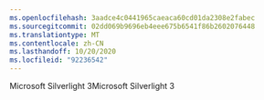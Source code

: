 ```yaml
---
ms.openlocfilehash: 3aadce4c0441965caeaca60cd01da2308e2fabec
ms.sourcegitcommit: 02dd069b9696eb4eee675b6541f86b2602076448
ms.translationtype: MT
ms.contentlocale: zh-CN
ms.lasthandoff: 10/20/2020
ms.locfileid: "92236542"
---
```

<span data-ttu-id="49c7d-101">Microsoft Silverlight 3</span><span class="sxs-lookup"><span data-stu-id="49c7d-101">Microsoft Silverlight 3</span></span>